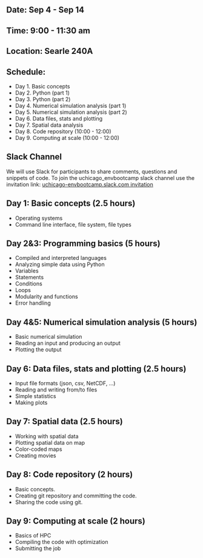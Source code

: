 
## Date: Sep 4 - Sep 14
## Time: 9:00 - 11:30 am
## Location: Searle 240A

## Schedule:
* Day 1. Basic concepts
* Day 2. Python (part 1)
* Day 3. Python (part 2)
* Day 4. Numerical simulation analysis (part 1)
* Day 5. Numerical simulation analysis (part 2)
* Day 6. Data files, stats and plotting
* Day 7. Spatial data analysis
* Day 8. Code repository (10:00 - 12:00)
* Day 9. Computing at scale (10:00 - 12:00)

## Slack Channel
We will use Slack for participants to share comments, questions and snippets of code. 
To join the uchicago_envbootcamp slack channel use the invitation link: 
[uchicago-envbootcamp.slack.com invitation](
https://join.slack.com/t/uchicago-envbootcamp/shared_invite/enQtNDMxNzY4NDY5NzgxLTY3ZTFjMmE3ZjExOTljZmE3NWI3ODFkZDg1M2IwMzQyYTE3MDVhZTQ5M2RkNTM4MmQ0YTM4Y2FmOWQ5ZmYxNTQ)

## Day 1: Basic concepts (2.5 hours)
* Operating systems
* Command line interface, file system, file types
 
## Day 2&3: Programming basics (5 hours)
* Compiled and interpreted languages
* Analyzing simple data using Python
* Variables
* Statements
* Conditions
* Loops
* Modularity and functions
* Error handling

## Day 4&5: Numerical simulation analysis (5 hours)
* Basic numerical simulation
* Reading an input and producing an output
* Plotting the output

## Day 6: Data files, stats and plotting (2.5 hours)
* Input file formats (json, csv, NetCDF, ...)
* Reading and writing from/to files
* Simple statistics
* Making plots

## Day 7: Spatial data (2.5 hours)
* Working with spatial data
* Plotting spatial data on map
* Color-coded maps
* Creating movies

## Day 8: Code repository (2 hours)

* Basic concepts.
* Creating git repository and committing the code.
* Sharing the code using git.

## Day 9: Computing at scale (2 hours)
* Basics of HPC
* Compiling the code with optimization
* Submitting the job
